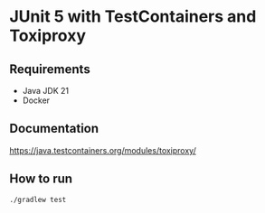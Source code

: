 # JUnit 5 with TestContainers and Toxiproxy

## Requirements

- Java JDK 21
- Docker

## Documentation

https://java.testcontainers.org/modules/toxiproxy/

## How to run

```bash
./gradlew test
```